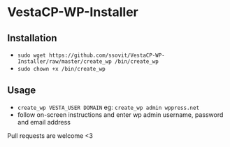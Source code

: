 # VestaCP-WP-Installer

## Installation
- `sudo wget https://github.com/ssovit/VestaCP-WP-Installer/raw/master/create_wp /bin/create_wp`
- `sudo chown +x /bin/create_wp`

## Usage
- `create_wp VESTA_USER DOMAIN` eg: `create_wp admin wppress.net`
- follow on-screen instructions and enter wp admin username, password and email address

Pull requests are welcome <3
